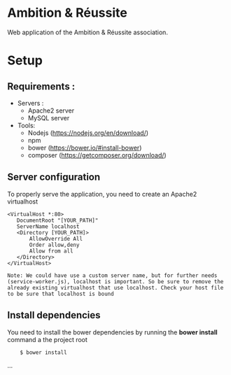 # Ambition & Réussite

Web application of the Ambition & Réussite association.

# Setup

## Requirements :

* Servers :
    * Apache2 server
    * MySQL server
* Tools:
    *  Nodejs (https://nodejs.org/en/download/)
    *  npm
    *  bower (https://bower.io/#install-bower)
    *  composer (https://getcomposer.org/download/)

## Server configuration

To properly serve the application, you need to create an Apache2 virtualhost

```
<VirtualHost *:80>
   DocumentRoot "[YOUR_PATH]"
   ServerName localhost
   <Directory [YOUR_PATH]>
       AllowOverride All
       Order allow,deny
       Allow from all
   </Directory>
</VirtualHost>
```

`Note: We could have use a custom server name, but for further needs (service-worker.js), localhost is important. So be sure to remove the already existing virtualhost that use localhost. Check your host file to be sure that localhost is bound`

## Install dependencies

You need to install the bower dependencies by running the __bower install__ command a the project root

```bash
    $ bower install
```

...
